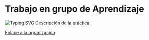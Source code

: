 # Trabajo en grupo de Aprendizaje
[![Typing SVG](https://readme-typing-svg.demolab.com?font=Fira+Code&pause=1000&width=435&lines=Bienvenido+al+mejor+grupo)](https://git.io/typing-svg)
[Descripción de la práctica](https://ull-mfp-aet.github.io/practicas/creando-un-perfil)

[Enlace a la organización](https://github.com/ull-mfp-aet-2223-alu0100770032)
